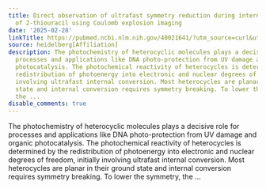 ```yaml
---
title: Direct observation of ultrafast symmetry reduction during internal conversion
  of 2-thiouracil using Coulomb explosion imaging
date: '2025-02-28'
linkTitle: https://pubmed.ncbi.nlm.nih.gov/40021641/?utm_source=curl&utm_medium=rss&utm_campaign=pubmed-2&utm_content=1FakS-2QOkCT8HsMOQP1bCRQ4YzyumYOmxmF0moLsQ3dFB1E9V&fc=20220326224207&ff=20250301170926&v=2.18.0.post9+e462414
source: heidelberg[Affiliation]
description: The photochemistry of heterocyclic molecules plays a decisive role for
  processes and applications like DNA photo-protection from UV damage and organic
  photocatalysis. The photochemical reactivity of heterocycles is determined by the
  redistribution of photoenergy into electronic and nuclear degrees of freedom, initially
  involving ultrafast internal conversion. Most heterocycles are planar in their ground
  state and internal conversion requires symmetry breaking. To lower the symmetry,
  the ...
disable_comments: true
---
```

The photochemistry of heterocyclic molecules plays a decisive role for processes and applications like DNA photo-protection from UV damage and organic photocatalysis. The photochemical reactivity of heterocycles is determined by the redistribution of photoenergy into electronic and nuclear degrees of freedom, initially involving ultrafast internal conversion. Most heterocycles are planar in their ground state and internal conversion requires symmetry breaking. To lower the symmetry, the ...